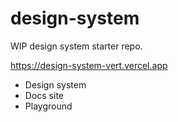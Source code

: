 # design-system
WIP design system starter repo.

https://design-system-vert.vercel.app

* Design system
* Docs site
* Playground
